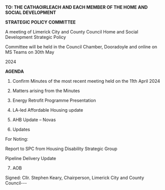 **TO: THE CATHAOIRLEACH AND EACH MEMBER OF THE HOME AND SOCIAL DEVELOPMENT**

**STRATEGIC POLICY COMMITTEE**

A meeting of Limerick City and County Council Home and Social Development Strategic Policy

Committee will be held in the Council Chamber, Dooradoyle and online on MS Teams on 30th May

2024

**AGENDA**

1. Confirm Minutes of the most recent meeting held on the 11th April 2024

2. Matters arising from the Minutes

3. Energy Retrofit Programme Presentation

4. LA-led Affordable Housing update

5. AHB Update – Novas

6. Updates

For Noting:

Report to SPC from Housing Disability Strategic Group

Pipeline Delivery Update

7. AOB

Signed: Cllr. Stephen Keary, Chairperson, Limerick City and County Council---
